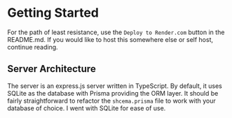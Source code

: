 # Getting Started
For the path of least resistance, use the `Deploy to Render.com` button in the README.md. If you would like to host this somewhere else or self host, continue reading.

## Server Architecture

The server is an express.js server written in TypeScript. By default, it uses SQLite as the database with Prisma providing the ORM layer. It should be fairly straightforward to refactor the `shcema.prisma` file to work with your database of choice. I went with SQLite for ease of use. 